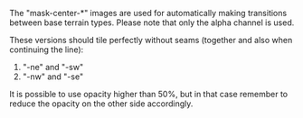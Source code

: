 The "mask-center-*" images are used for automatically making transitions between base terrain types. Please note that only the alpha channel is used.

These versions should tile perfectly without seams (together and also when continuing the line):
1. "-ne" and "-sw"
2. "-nw" and "-se"

It is possible to use opacity higher than 50%, but in that case remember to reduce the opacity on the other side accordingly.
